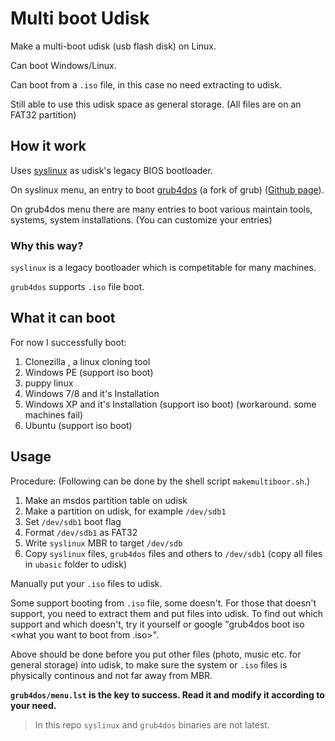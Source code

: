 # Multi boot Udisk

Make a multi-boot udisk (usb flash disk) on Linux. 

Can boot Windows/Linux. 

Can boot from a `.iso` file, in this case no need extracting to udisk. 

Still able to use this udisk space as general storage. (All files are on an FAT32 partition)

## How it work
Uses [syslinux](http://www.syslinux.org) as udisk's legacy BIOS bootloader.

On syslinux menu, an entry to boot [grub4dos](http://grub4dos.sourceforge.net/) (a fork of grub) ([Github page](https://github.com/chenall/grub4dos)).

On grub4dos menu there are many entries to boot various maintain tools, systems, system installations. (You can customize your entries)

### Why this way?
`syslinux` is a legacy bootloader which is competitable for many machines.

`grub4dos` supports `.iso` file boot. 

## What it can boot

For now I successfully boot:
1. Clonezilla , a linux cloning tool
2. Windows PE (support iso boot)
3. puppy linux
4. Windows 7/8 and it's Installation
5. Windows XP and it's Installation (support iso boot) (workaround. some machines fail)
6. Ubuntu (support iso boot)

## Usage

Procedure: (Following can be done by the shell script `makemultiboor.sh`.)
1. Make an msdos partition table on udisk
2. Make a partition on udisk, for example `/dev/sdb1`
3. Set `/dev/sdb1` boot flag
4. Format `/dev/sdb1` as FAT32
5. Write `syslinux` MBR to target `/dev/sdb`
6. Copy `syslinux` files, `grub4dos` files and others to `/dev/sdb1` (copy all files in `ubasic` folder to udisk)

Manually put your `.iso` files to udisk. 

Some support booting from `.iso` file, some doesn't. For those that doesn't support, you need to extract them and put files into udisk. 
To find out which support and which doesn't, try it yourself or google "grub4dos boot iso <what you want to boot from .iso>".

Above should be done before you put other files (photo, music etc. for general storage) into udisk, to make sure the system or `.iso` files is physically continous and not far away from MBR.

**`grub4dos/menu.lst` is the key to success. Read it and modify it according to your need.**

> In this repo `syslinux` and `grub4dos` binaries are not latest.
